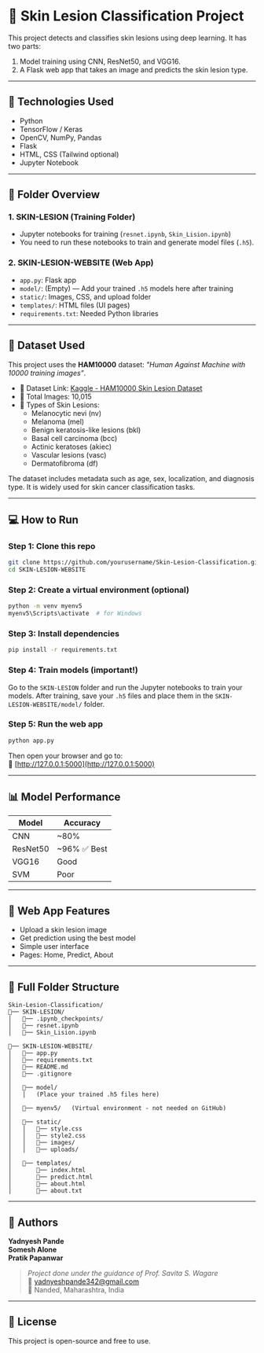 # 🧠 Skin Lesion Classification Project

This project detects and classifies skin lesions using deep learning. It has two parts:

1. Model training using CNN, ResNet50, and VGG16.
2. A Flask web app that takes an image and predicts the skin lesion type.

---

## 🔧 Technologies Used

- Python
- TensorFlow / Keras
- OpenCV, NumPy, Pandas
- Flask
- HTML, CSS (Tailwind optional)
- Jupyter Notebook

---

## 📁 Folder Overview

### 1. SKIN-LESION (Training Folder)

- Jupyter notebooks for training (`resnet.ipynb`, `Skin_Lision.ipynb`)
- You need to run these notebooks to train and generate model files (`.h5`).

### 2. SKIN-LESION-WEBSITE (Web App)

- `app.py`: Flask app
- `model/`: (Empty) — Add your trained `.h5` models here after training
- `static/`: Images, CSS, and upload folder
- `templates/`: HTML files (UI pages)
- `requirements.txt`: Needed Python libraries

---

## 📅 Dataset Used

This project uses the **HAM10000** dataset: *"Human Against Machine with 10000 training images"*.

- 🔗 Dataset Link: [Kaggle - HAM10000 Skin Lesion Dataset](https://www.kaggle.com/datasets/kmader/skin-cancer-mnist-ham10000)
- 🔢 Total Images: 10,015
- 📆 Types of Skin Lesions:
  - Melanocytic nevi (nv)
  - Melanoma (mel)
  - Benign keratosis-like lesions (bkl)
  - Basal cell carcinoma (bcc)
  - Actinic keratoses (akiec)
  - Vascular lesions (vasc)
  - Dermatofibroma (df)

The dataset includes metadata such as age, sex, localization, and diagnosis type. It is widely used for skin cancer classification tasks.

---

## 💻 How to Run

### Step 1: Clone this repo

```bash
git clone https://github.com/yourusername/Skin-Lesion-Classification.git
cd SKIN-LESION-WEBSITE
```

### Step 2: Create a virtual environment (optional)

```bash
python -m venv myenv5
myenv5\Scripts\activate  # for Windows
```

### Step 3: Install dependencies

```bash
pip install -r requirements.txt
```

### Step 4: Train models (important!)

Go to the `SKIN-LESION` folder and run the Jupyter notebooks to train your models. After training, save your `.h5` files and place them in the `SKIN-LESION-WEBSITE/model/` folder.

### Step 5: Run the web app

```bash
python app.py
```

Then open your browser and go to:\
🔗 [http://127.0.0.1:5000](http://127.0.0.1:5000)

---

## 📊 Model Performance

| Model    | Accuracy     |
| -------- | ------------ |
| CNN      | \~80%        |
| ResNet50 | \~96% ✅ Best |
| VGG16    | Good         |
| SVM      | Poor         |

---

## 📸 Web App Features

- Upload a skin lesion image
- Get prediction using the best model
- Simple user interface
- Pages: Home, Predict, About

---

## 📂 Full Folder Structure

```
Skin-Lesion-Classification/
🔼── SKIN-LESION/
│   🔼── .ipynb_checkpoints/
│   🔼── resnet.ipynb
│   🔼── Skin_Lision.ipynb

🔼── SKIN-LESION-WEBSITE/
│   🔼── app.py
│   🔼── requirements.txt
│   🔼── README.md
│   🔼── .gitignore
│
│   🔼── model/
│   │   (Place your trained .h5 files here)
│
│   🔼── myenv5/   (Virtual environment - not needed on GitHub)
│
│   🔼── static/
│   │   🔼── style.css
│   │   🔼── style2.css
│   │   🔼── images/
│   │   🔼── uploads/
│
│   🔼── templates/
│       🔼── index.html
│       🔼── predict.html
│       🔼── about.html
│       🔼── about.txt
```

---

## 👷 Authors

**Yadnyesh Pande**\
**Somesh Alone**\
**Pratik Papanwar**

> *Project done under the guidance of Prof. Savita S. Wagare*\
> 📧 [yadnyeshpande342@gmail.com](mailto\:yadnyeshpande342@gmail.com)\
> 📍 Nanded, Maharashtra, India

---

## 📜 License

This project is open-source and free to use.

